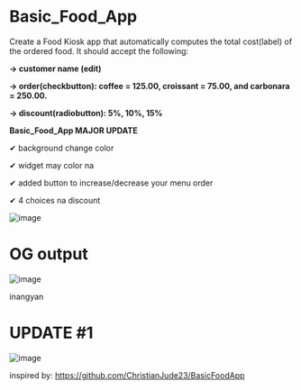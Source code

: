 # Basic_Food_App
Create a Food Kiosk app that automatically computes the total cost(label) of the ordered food. It should accept the following:

**-> customer name (edit)**

**-> order(checkbutton): coffee = 125.00, croissant = 75.00, and carbonara = 250.00.**

**-> discount(radiobutton): 5%, 10%, 15%**

**Basic_Food_App MAJOR UPDATE**

✔ background change color

✔ widget may color na

✔ added button to increase/decrease your menu order

✔ 4 choices na discount

![image](https://github.com/owenlim225/Basic_Food_App/assets/87555304/c48a1be1-98aa-4159-b1bc-d2d16a3e4fd1)












# OG output
![image](https://github.com/owenlim225/Basic_Food_App/assets/87555304/55c3cf4e-ec34-437a-9374-285d523cac94)

inangyan


# UPDATE #1 
![image](https://github.com/owenlim225/Basic_Food_App/assets/87555304/7db7a3cf-ef56-4575-af62-eb35821ab329)


inspired by: https://github.com/ChristianJude23/BasicFoodApp

